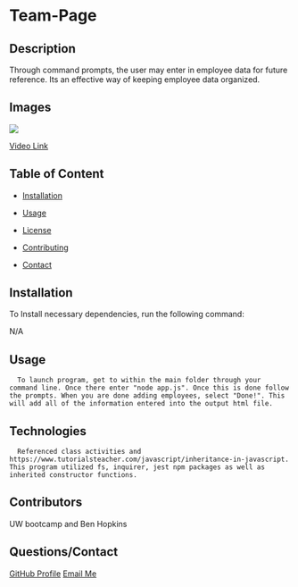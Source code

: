 
  # Team-Page

  

  ## Description

  Through command prompts, the user may enter in employee data for future reference. Its an effective way of keeping employee data organized.

  ## Images

<img src="img.jpg">

<a href="https://drive.google.com/file/d/1MCeL5iu8iC0USiMyEZtuRx0TJ01SnugD/view"> Video Link</a>
  
  ## Table of Content

  * [Installation](#installation)

  * [Usage](#usage)

  * [License](#license)

  * [Contributing](#contributors)

  * [Contact](#questions/contact)

  ## Installation

  To Install necessary dependencies, run the following command:
  
  N/A

  ## Usage

      To launch program, get to within the main folder through your command line. Once there enter "node app.js". Once this is done follow the prompts. When you are done adding employees, select "Done!". This will add all of the information entered into the output html file.
  
  ## Technologies

      Referenced class activities and https://www.tutorialsteacher.com/javascript/inheritance-in-javascript. This program utilized fs, inquirer, jest npm packages as well as inherited constructor functions.

  ## Contributors

  UW bootcamp and Ben Hopkins

  ## Questions/Contact

  <a href="https://github.com/bh007183">GitHub Profile</a>
  <a href="mailto:bjhops17@gmail.com"> Email Me</a>
  
  



  